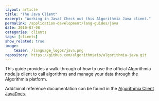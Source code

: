 ```yaml
---
layout: article
title: "The Java Client"
excerpt: "Working in Java? Check out this Algorithmia Java client."
permalink: /application-development/lang-guides/java
date: 2016-07-08
categories: clients
tags: [clients]
show_related: true
image:
    teaser: /language_logos/java.png
repository: https://github.com/algorithmiaio/algorithmia-java.git
---
```


This guide provides a walk-through of how to use the official Algorithmia node.js client to call algorithms and manage your data
through the Algorithmia platform.

Additional reference documentation can be found in the [Algorithmia Client JavaDocs](http://www.javadoc.io/doc/com.algorithmia/algorithmia-client).